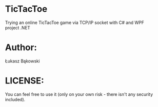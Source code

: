 # TicTacToe
Trying an online TicTacToe game via TCP/IP socket with C# and WPF project .NET

# Author:
Łukasz Bąkowski

# LICENSE:
You can feel free to use it (only on your own risk - there isn't any security included).
